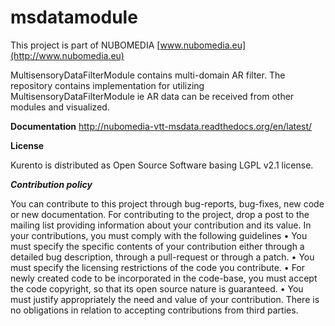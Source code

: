 # msdatamodule
This project is part of NUBOMEDIA
[www.nubomedia.eu](http://www.nubomedia.eu)

MultisensoryDataFilterModule contains multi-domain AR filter.
The repository contains implementation for utilizing MultisensoryDataFilterModule ie AR data can be received from other modules and visualized.

**Documentation**
http://nubomedia-vtt-msdata.readthedocs.org/en/latest/

**License**

Kurento is distributed as Open Source Software basing LGPL v2.1 license.

***Contribution policy***

You can contribute to this project through bug-reports, bug-fixes, new code or new documentation. For contributing to the project, drop a post to the mailing list providing information about your contribution and its value. In your contributions, you must comply with the following guidelines
•	You must specify the specific contents of your contribution either through a detailed bug description, through a pull-request or through a patch.
•	You must specify the licensing restrictions of the code you contribute.
•	For newly created code to be incorporated in the code-base, you must accept the code copyright, so that its open source nature is guaranteed.
•	You must justify appropriately the need and value of your contribution. There is no obligations in relation to accepting contributions from third parties.
